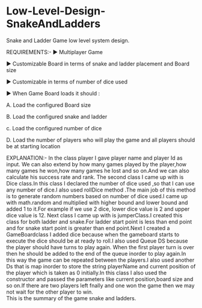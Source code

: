 # Low-Level-Design-SnakeAndLadders
Snake and Ladder Game low level system design.


REQUIREMENTS:-
► Multiplayer Game

► Customizable Board in terms of snake and ladder placement and Board size

► Customizable in terms of number of dice used

▶ When Game Board loads it should :

A. Load the configured Board size

B. Load the configured snake and ladder

c. Load the configured number of dice

D. Load the number of players who will play the game and all players should be at starting location


EXPLANATION:-
In the class player I gave player name and player Id as input. We can also extend by how many games played by the player,how many games he won,how many games he lost and so on.And we  can also calculate his success rate and rank.
The second class I came up with is Dice class.In this class I declared the number of dice used ,so that I can use any number of dice.I also used rollDice method .The main job of this method is to generate random numbers based on number of dice used.I came up with math.random and multiplied with higher bound and lower bound and added 1 to it.For example if we use 2 dice, lower dice value is  2 and upper dice value is 12.
Next class I came up with is jumperClass.I created this class for both ladder and snake.For ladder start point is less than end point and for snake start point is greater than end point.Next I created a GameBoardclass I added dice because when the gameboard starts to execute the dice should be at ready to roll.I also used Queue DS because the player should have turns to play again. When the first player turn is over then he should be added to the end of the queue inorder to play again.In this way the game can be repeated between the players.I also used another Ds that is map inorder to store the string playerName and current position of the player which is taken as 0 initially.In this class I also used the constructor and passed the parameters like current position,board size and so on.If there are two players left fnally and one won the game then we may not wait for the other player to win.  
This is the summary of the game snake and ladders.
